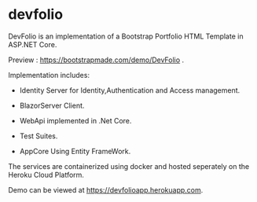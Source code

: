 # devfolio
DevFolio is an implementation of a Bootstrap Portfolio HTML Template in ASP.NET Core.

Preview : https://bootstrapmade.com/demo/DevFolio .

Implementation includes:

- Identity Server for Identity,Authentication and Access management.

- BlazorServer Client.

- WebApi  implemented in .Net Core.

- Test Suites.

- AppCore Using Entity FrameWork.

The services are containerized using docker and hosted seperately on the Heroku Cloud Platform.

Demo can be viewed at https://devfolioapp.herokuapp.com.
